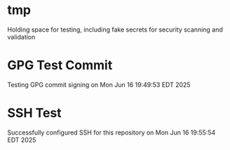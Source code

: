 # tmp
Holding space for testing, including fake secrets for security scanning and validation

# GPG Test Commit
Testing GPG commit signing on Mon Jun 16 19:49:53 EDT 2025

# SSH Test
Successfully configured SSH for this repository on Mon Jun 16 19:55:54 EDT 2025
